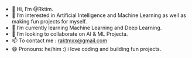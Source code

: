 - 👋 Hi, I’m @Rktim.
- 👀 I’m interested in Artificial Intelligence and Machine Learning as well as making fun projects for myself.
- 🌱 I’m currently learning Machine Learning and Deep Learning.
- 💞️ I’m looking to collaborate on AI & ML Projecta.
- 📫 To contact me : raktmxx@gmail.com
- 😄 Pronouns: he/him
  :) i love coding and building fun projects.
  
<!---
Rktim/Rktim is a ✨ special ✨ repository because its `README.md` (this file) appears on your GitHub profile.
You can click the Preview link to take a look at your changes.
--->
